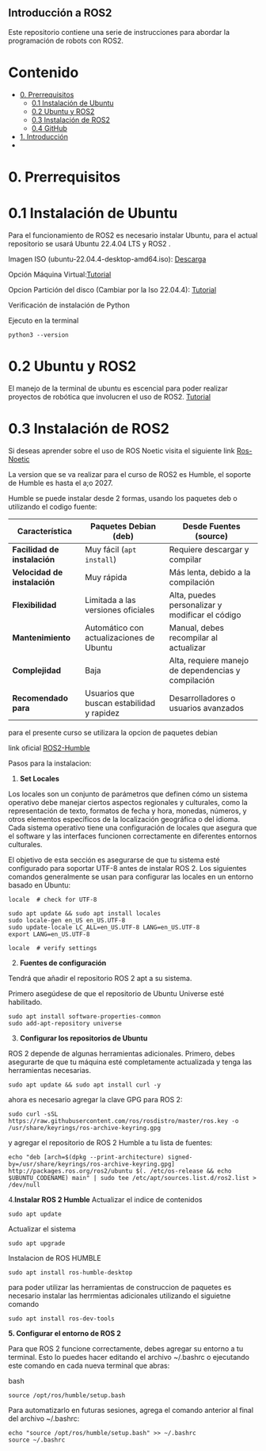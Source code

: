 ## Introducción a ROS2 

Este repositorio contiene una serie de instrucciones para abordar la programación de robots con ROS2.

# Contenido
* [0. Prerrequisitos ](#0-Prerrequisitos )
    * [0.1 Instalación de Ubuntu](#01-Instalación-de-Ubuntu)
    * [0.2 Ubuntu y ROS2](#02-Ubuntu-y-ROS2)
    * [0.3 Instalación de ROS2](#03-Instalación-de-ROS2)
    * [0.4 GitHub](#04-GitHub)
* [1. Introducción](#1-Introducción)
* 
# 0. Prerrequisitos
# 0.1 Instalación de Ubuntu

Para el funcionamiento de ROS2 es necesario instalar Ubuntu, para el actual repositorio se usará Ubuntu 22.4.04 LTS y ROS2 .

Imagen ISO (ubuntu-22.04.4-desktop-amd64.iso): [Descarga](https://releases.ubuntu.com/22.04/)

Opción Máquina Virtual:[Tutorial](./clases/0-Maquina-Virtual.md)

Opcion Partición del disco (Cambiar por la Iso 22.04.4): [Tutorial](https://www.youtube.com/watch?v=_d6oT7rEoGc)

Verificación de instalación de Python

Ejecuto en la terminal
```
python3 --version
```
# 0.2 Ubuntu y ROS2

El manejo de la terminal de ubuntu es escencial para poder realizar proyectos de robótica que involucren el uso de ROS2.
[Tutorial](./clases/1-Ubuntu.md)

# 0.3 Instalación de ROS2

Si deseas aprender sobre el uso de ROS Noetic visita el siguiente link [Ros-Noetic](https://github.com/Robotics-A-V/Curso-ROS-?tab=readme-ov-file#02-Instalaci%C3%B3n-de-ROS)

La version que se va realizar para el curso de ROS2 es Humble, el soporte de Humble es hasta el a;o 2027. 

Humble se puede instalar desde 2 formas, usando los paquetes deb o utilizando el codigo fuente:

| Característica             | **Paquetes Debian (deb)**             | **Desde Fuentes (source)**      |
|----------------------------|---------------------------------------|---------------------------------|
| **Facilidad de instalación**| Muy fácil (`apt install`)             | Requiere descargar y compilar   |
| **Velocidad de instalación**| Muy rápida                            | Más lenta, debido a la compilación |
| **Flexibilidad**            | Limitada a las versiones oficiales    | Alta, puedes personalizar y modificar el código |
| **Mantenimiento**           | Automático con actualizaciones de Ubuntu | Manual, debes recompilar al actualizar |
| **Complejidad**             | Baja                                  | Alta, requiere manejo de dependencias y compilación |
| **Recomendado para**        | Usuarios que buscan estabilidad y rapidez | Desarrolladores o usuarios avanzados |

para el presente curso se utilizara la opcion de paquetes debian

link oficial [ROS2-Humble](https://docs.ros.org/en/humble/Installation/Ubuntu-Install-Debs.html)

Pasos para la instalacion:

1. **Set Locales**
   
Los locales son un conjunto de parámetros que definen cómo un sistema operativo debe manejar ciertos aspectos regionales y culturales, como la representación de texto, formatos de fecha y hora, monedas, números, y otros elementos específicos de la localización geográfica o del idioma. Cada sistema operativo tiene una configuración de locales que asegura que el software y las interfaces funcionen correctamente en diferentes entornos culturales.

El objetivo de esta sección es asegurarse de que tu sistema esté configurado para soportar UTF-8 antes de instalar ROS 2. Los siguientes comandos generalmente se usan para configurar las locales en un entorno basado en Ubuntu:
```
locale  # check for UTF-8

sudo apt update && sudo apt install locales
sudo locale-gen en_US en_US.UTF-8
sudo update-locale LC_ALL=en_US.UTF-8 LANG=en_US.UTF-8
export LANG=en_US.UTF-8

locale  # verify settings
```
2. **Fuentes de configuración**

Tendrá que añadir el repositorio ROS 2 apt a su sistema.

Primero asegúdese de que el repositorio de Ubuntu Universe esté habilitado.
```
sudo apt install software-properties-common
sudo add-apt-repository universe
```
3. **Configurar los repositorios de Ubuntu**

ROS 2 depende de algunas herramientas adicionales. Primero, debes asegurarte de que tu máquina esté completamente actualizada y tenga las herramientas necesarias.

```
sudo apt update && sudo apt install curl -y
```
ahora es necesario agregar la clave GPG para ROS 2:
```
sudo curl -sSL https://raw.githubusercontent.com/ros/rosdistro/master/ros.key -o /usr/share/keyrings/ros-archive-keyring.gpg
```
y agregar el repositorio de ROS 2 Humble a tu lista de fuentes:
```
echo "deb [arch=$(dpkg --print-architecture) signed-by=/usr/share/keyrings/ros-archive-keyring.gpg] http://packages.ros.org/ros2/ubuntu $(. /etc/os-release && echo $UBUNTU_CODENAME) main" | sudo tee /etc/apt/sources.list.d/ros2.list > /dev/null
```

4.**Instalar ROS 2 Humble**
Actualizar el indice de contenidos
```
sudo apt update
```
Actualizar el sistema
```
sudo apt upgrade
```
Instalacion de ROS HUMBLE
```
sudo apt install ros-humble-desktop
```
para poder utilizar las herramientas de construccion de paquetes es necesario instalar las herrmientas adicionales utilizando el siguietne comando 
```
sudo apt install ros-dev-tools
```
**5. Configurar el entorno de ROS 2**

Para que ROS 2 funcione correctamente, debes agregar su entorno a tu terminal. Esto lo puedes hacer editando el archivo ~/.bashrc o ejecutando este comando en cada nueva terminal que abras:

bash
```
source /opt/ros/humble/setup.bash
```

Para automatizarlo en futuras sesiones, agrega el comando anterior al final del archivo ~/.bashrc:

```
echo "source /opt/ros/humble/setup.bash" >> ~/.bashrc
source ~/.bashrc
```

